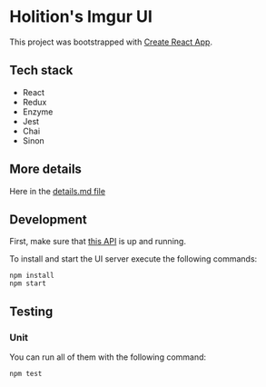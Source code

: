 # Holition's Imgur UI

This project was bootstrapped with [Create React App](https://github.com/facebookincubator/create-react-app).

## Tech stack

- React
- Redux
- Enzyme
- Jest
- Chai
- Sinon

## More details

Here in the [details.md file](/details.md)

## Development

First, make sure that [this API](https://github.com/lucaslencinas/holition-imgur-api) is up and running.

To install and start the UI server execute the following commands:

```
npm install
npm start
```

## Testing

### Unit

You can run all of them with the following command:

```
npm test
```
